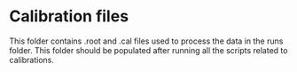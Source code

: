 # Calibration files

This folder contains .root and .cal files used to process the data in the runs folder. This folder should be populated after running all the scripts related to calibrations.
